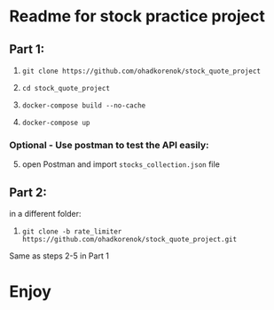 # Readme for stock practice project
## Part 1:
1. ```git clone https://github.com/ohadkorenok/stock_quote_project```

2. ```cd stock_quote_project```

3. ```docker-compose build --no-cache```

4. ``docker-compose up``

### Optional - Use postman to test the API easily:
5. open Postman and import `stocks_collection.json` file


## Part 2:
in a different folder: 
1. ```git clone -b rate_limiter https://github.com/ohadkorenok/stock_quote_project.git```

Same as steps 2-5 in Part 1


# Enjoy

